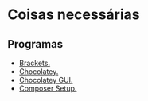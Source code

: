 # Coisas necessárias

## Programas

* [Brackets.](https://www.brackets.io/)
* [Chocolatey.](https://chocolatey.org/)
* [Chocolatey GUI.](https://chocolatey.org/packages/chocolatey-gui)
* [Composer Setup.]()
